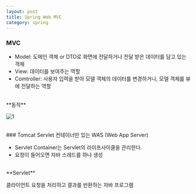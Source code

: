 ```yaml
---
layout: post
title: Spring Web MVC
category: spring
---
```


### MVC

- Model: 도메인 객체 or DTO로 화면에 전달하거나 전달 받은 데이터를 담고 있는 객체
- View: 데이터를 보여주는 역할
- Comtroller: 사용자 입력을 받아 모델 객체의 데이터를 변경하거나, 모델 객체를 뷰에 전달하는 역할

<br>
**동작**

![1](https://user-images.githubusercontent.com/77649948/106076683-6800e100-6153-11eb-8425-dc208ea6c38f.png)

<br>
### Tomcat
Servlet 컨테이너만 있는 WAS (Web App Server)

- Servlet Container는 Servlet의 라이프사이클을 관리한다.
- 요청이 들어오면 자바 스레드를 하나 생성

<br>
**Servlet**

클라이언트 요청을 처리하고 결과를 반환하는 자바 프로그램
